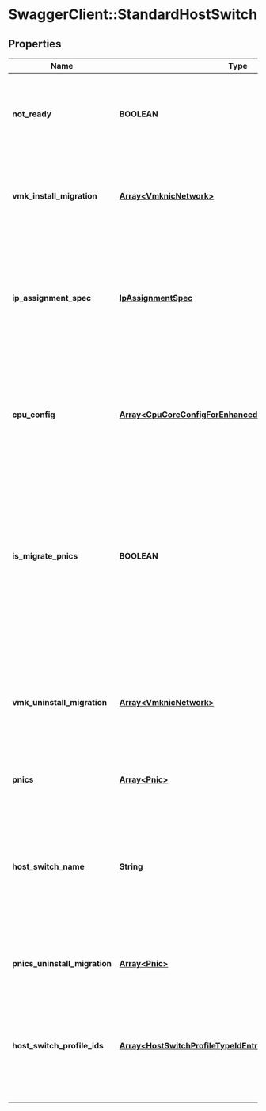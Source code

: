 # SwaggerClient::StandardHostSwitch

## Properties
Name | Type | Description | Notes
------------ | ------------- | ------------- | -------------
**not_ready** | **BOOLEAN** | By default a host-switch is ready for network traffic once it is created, but it can be set as not ready in some special cases like NSXV-to-NSXT migration. | [optional] [default to false]
**vmk_install_migration** | [**Array&lt;VmknicNetwork&gt;**](VmknicNetwork.md) | The vmk interfaces and the associated logical switches on the host switch. The state of this field is realized on the transport node during creation and update. | [optional] 
**ip_assignment_spec** | [**IpAssignmentSpec**](IpAssignmentSpec.md) | IPs can come from either a static IP pool or an explicitly specified IP list or DHCP. In case a list of IP is specified, the number of IPs provided should be sufficient as per teaming policy associated with host switch uplink profile. | [optional] 
**cpu_config** | [**Array&lt;CpuCoreConfigForEnhancedNetworkingStackSwitch&gt;**](CpuCoreConfigForEnhancedNetworkingStackSwitch.md) | CPU configuration specifies number of Logical cpu cores (Lcores) per Non Uniform Memory Access (NUMA) node dedicated to Enhanced Networking Stack enabled HostSwitch to get the best performance. | [optional] 
**is_migrate_pnics** | **BOOLEAN** | If the pnics specified in the pnics field are used by a single Vsphere Standard Switch or DVS, then migrate the pnics to N-VDS. If any two pnics are not used by the same Vsphere Standard Switch or DVS, it is not supported. In such cases, please migrate them in multiple steps, one Vsphere Standard Switch or DVS at a time. | [optional] [default to false]
**vmk_uninstall_migration** | [**Array&lt;VmknicNetwork&gt;**](VmknicNetwork.md) | The vmk interfaces and the associated portgroups on the VSS/DVS. This field is realized on the host during transport node deletion or NSX uninstallation to specify the destination for all vmks on N-VDS switches. | [optional] 
**pnics** | [**Array&lt;Pnic&gt;**](Pnic.md) | Physical NICs connected to the host switch | [optional] 
**host_switch_name** | **String** | If this name is unset or empty then the default host switch name will be used. The name must be unique among all host switches specified in a given transport node; unset name, empty name and the default host switch name are considered the same in terms of uniqueness. | [optional] [default to &#39;nsxDefaultHostSwitch&#39;]
**pnics_uninstall_migration** | [**Array&lt;Pnic&gt;**](Pnic.md) | The pnics to be migrated out to a non N-VDS switch during transport node deletion. | [optional] 
**host_switch_profile_ids** | [**Array&lt;HostSwitchProfileTypeIdEntry&gt;**](HostSwitchProfileTypeIdEntry.md) | host switch profiles bound to this host switch. If a profile ID is not provided for any HostSwitchProfileType that is supported by the transport node, the corresponding default profile will be bound to the host switch. | [optional] 


